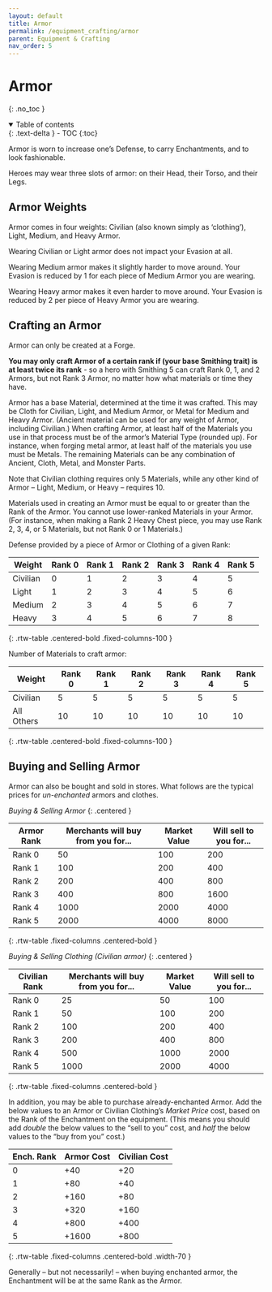 ```yaml
---
layout: default
title: Armor
permalink: /equipment_crafting/armor
parent: Equipment & Crafting
nav_order: 5
---
```


# Armor
{: .no_toc }

<details open markdown="block">
  <summary>
    Table of contents
  </summary>
  {: .text-delta }
- TOC
{:toc}
</details>

Armor is worn to increase one’s Defense, to carry Enchantments, and to look fashionable.

Heroes may wear three slots of armor: on their Head, their Torso, and their Legs.

## Armor Weights

Armor comes in four weights: Civilian (also known simply as ‘clothing’), Light, Medium, and Heavy Armor.

Wearing Civilian or Light armor does not impact your Evasion at all.

Wearing Medium armor makes it slightly harder to move around. Your Evasion is reduced by 1 for each piece of Medium Armor you are wearing.

Wearing Heavy armor makes it even harder to move around. Your Evasion is reduced by 2 per piece of Heavy Armor you are wearing.

## Crafting an Armor

Armor can only be created at a Forge.

**You may only craft Armor of a certain rank if (your base Smithing trait) is at least twice its rank** - so a hero with Smithing 5 can craft Rank 0, 1, and 2 Armors, but not Rank 3 Armor, no matter how what materials or time they have.

Armor has a base Material, determined at the time it was crafted. This may be Cloth for Civilian, Light, and Medium Armor, or Metal for Medium and Heavy Armor. (Ancient material can be used for any weight of Armor, including Civilian.) When crafting Armor, at least half of the Materials you use in that process must be of the armor’s Material Type (rounded up). For instance, when forging metal armor, at least half of the materials you use must be Metals. The remaining Materials can be any combination of Ancient, Cloth, Metal, and Monster Parts.

Note that Civilian clothing requires only 5 Materials, while any other kind of Armor – Light, Medium, or Heavy – requires 10.

Materials used in creating an Armor must be equal to or greater than the Rank of the Armor. You cannot use lower-ranked Materials in your Armor. (For instance, when making a Rank 2 Heavy Chest piece, you may use Rank 2, 3, 4, or 5 Materials, but not Rank 0 or 1 Materials.)

Defense provided by a piece of Armor or Clothing of a given Rank:

| Weight   | Rank 0 | Rank 1 | Rank 2 | Rank 3 | Rank 4 | Rank 5 |
|----------|--------|--------|--------|--------|--------|--------|
| Civilian | 0      | 1      | 2      | 3      | 4      | 5      |
| Light    | 1      | 2      | 3      | 4      | 5      | 6      |
| Medium   | 2      | 3      | 4      | 5      | 6      | 7      |
| Heavy    | 3      | 4      | 5      | 6      | 7      | 8      |
{: .rtw-table .centered-bold .fixed-columns-100 }

Number of Materials to craft armor:

| Weight     | Rank 0 | Rank 1 | Rank 2 | Rank 3 | Rank 4 | Rank 5 |
|------------|--------|--------|--------|--------|--------|--------|
| Civilian   | 5      | 5      | 5      | 5      | 5      | 5      |
| All Others | 10     | 10     | 10     | 10     | 10     | 10     |
{: .rtw-table .centered-bold .fixed-columns-100 }

## Buying and Selling Armor

Armor can also be bought and sold in stores. What follows are the typical prices for *un-enchanted* armors and clothes.

*Buying & Selling Armor*
{: .centered }

| Armor Rank | Merchants will buy from you for... | Market Value | Will sell to you for... |
|------------|------------------------------------|--------------|-------------------------|
| Rank 0     | 50                                 | 100          | 200                     |
| Rank 1     | 100                                | 200          | 400                     |
| Rank 2     | 200                                | 400          | 800                     |
| Rank 3     | 400                                | 800          | 1600                    |
| Rank 4     | 1000                               | 2000         | 4000                    |
| Rank 5     | 2000                               | 4000         | 8000                    |
{: .rtw-table .fixed-columns .centered-bold }

*Buying & Selling Clothing (Civilian armor)*
{: .centered }

| Civilian Rank | Merchants will buy from you for... | Market Value | Will sell to you for... |
|---------------|------------------------------------|--------------|-------------------------|
| Rank 0        | 25                                 | 50           | 100                     |
| Rank 1        | 50                                 | 100          | 200                     |
| Rank 2        | 100                                | 200          | 400                     |
| Rank 3        | 200                                | 400          | 800                     |
| Rank 4        | 500                                | 1000         | 2000                    |
| Rank 5        | 1000                               | 2000         | 4000                    |
{: .rtw-table .fixed-columns .centered-bold }

In addition, you may be able to purchase already-enchanted Armor. Add the below values to an Armor or Civilian Clothing’s *Market Price* cost, based on the Rank of the Enchantment on the equipment. (This means you should add *double* the below values to the “sell to you” cost, and *half* the below values to the “buy from you” cost.)

| Ench. Rank | Armor Cost | Civilian Cost |
|------------|------------|---------------|
| 0          | +40        | +20           |
| 1          | +80        | +40           |
| 2          | +160       | +80           |
| 3          | +320       | +160          |
| 4          | +800       | +400          |
| 5          | +1600      | +800          |
{: .rtw-table .fixed-columns .centered-bold .width-70 }

Generally – but not necessarily! – when buying enchanted armor, the Enchantment will be at the same Rank as the Armor.
